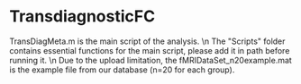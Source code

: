 # TransdiagnosticFC
TransDiagMeta.m is the main script of the analysis. \n
The "Scripts" folder contains essential functions for the main script, please add it in path before running it. \n
Due to the upload limitation, the fMRIDataSet_n20example.mat is the example file from our database (n=20 for each group). 
